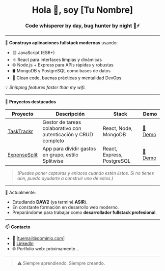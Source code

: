 <h1 align="center">Hola 👋, soy [Tu Nombre]</h1>
<h3 align="center">Code whisperer by day, bug hunter by night 🐛⚡</h3>

---

🚀 **Construyo aplicaciones fullstack modernas** usando:

- 🟨 JavaScript (ES6+)
- ⚛️ React para interfaces limpias y dinámicas
- 🌐 Node.js + Express para APIs rápidas y robustas
- 🛢️ MongoDB y PostgreSQL como bases de datos
- 🧼 Clean code, buenas prácticas y mentalidad DevOps

💡 *Shipping features faster than my wifi.*

---

📁 **Proyectos destacados**

| Proyecto | Descripción | Stack | Demo |
|---------|-------------|-------|------|
| [TaskTrackr](#) | Gestor de tareas colaborativo con autenticación y CRUD completo | React, Node, MongoDB | [🔗 Demo](#) |
| [ExpenseSplit](#) | App para dividir gastos en grupo, estilo Splitwise | React, Express, PostgreSQL | [🔗 Demo](#) |

> *(Puedes poner capturas y enlaces cuando estén listos. Si no tienes aún, puedo ayudarte a construir uno de estos.)*

---

🧠 Actualmente:
- Estudiando **DAW2** (ya terminé **ASIR**).
- En constante formación en desarrollo web moderno.
- Preparándome para trabajar como **desarrollador fullstack profesional**.

---

📫 **Contacto**
- 📧 [tuemail@dominio.com]
- 💼 [LinkedIn](https://linkedin.com/in/tuusuario)
- 🌐 Portfolio web: próximamente...

---

> ⚠️ Siempre aprendiendo. Siempre creando.
